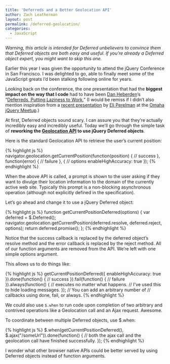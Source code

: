 ```yaml
---
title: 'Deferreds and a Better Geolocation API'
author: Zach Leatherman
layout: post
permalink: /deferred-geolocation/
categories:
  - JavaScript
---
```


*Warning, this article is intended for Deferred unbelievers to convince them that Deferred objects are both easy and useful. If you’re already a Deferred object expert, you might want to skip this one.*

Earlier this year I was given the opportunity to attend the jQuery Conference in San Francisco. I was delighted to go, able to finally meet some of the JavaScript greats I’d been stalking following online for years.

Looking back on the conference, the one presentation that had the **biggest impact on the way that I code** had to have been [Dan Heberden][1]‘s “[Deferreds, Putting Laziness to Work.][2]” (I would be remiss if I didn’t also mention inspiration from a [recent presentation][3] by [Eli Perelman][4] at the [Omaha jQuery Meetup][5].)

 [1]: https://twitter.com/danheberden
 [2]: http://danheberden.com/presentations/deferreds-putting-laziness-to-work/
 [3]: http://speakerdeck.com/u/eliperelman/p/jquery-deferreds-and-promises
 [4]: https://twitter.com/eliperelman
 [5]: http://www.meetup.com/jquery-omaha/

At first, Deferred objects sound scary. I can assure you that they’re actually incredibly easy and incredibly useful. Today we’ll go through the simple task of **reworking the [Geolocation API][6] to use jQuery Deferred objects**.

 [6]: http://www.w3.org/TR/geolocation-API/

Here is the standard Geolocation API to retrieve the user’s current position:

{% highlight js %}
navigator.geolocation.getCurrentPosition(function(position) {
  // success
}, function(error) {
  // failure
}, {
  // options
  enableHighAccuracy: true
});
{% endhighlight %}

When the above API is called, a prompt is shown to the user asking if they want to divulge their location information to the domain of the currently active web site. Typically this prompt is a non-blocking asynchronous operation (although not explicitly defined in the specification).

Let’s go ahead and change it to use a jQuery Deferred object:

{% highlight js %}
function getCurrentPositionDeferred(options) {
  var deferred = $.Deferred();
  navigator.geolocation.getCurrentPosition(deferred.resolve, deferred.reject, options);
  return deferred.promise();
};
{% endhighlight %}

Notice that the success callback is replaced by the deferred object’s resolve method and the error callback is replaced by the reject method. All of our function arguments are removed from the API. We’re left with one simple options argument.

This allows us to do things like:

{% highlight js %}
getCurrentPositionDeferred({
  enableHighAccuracy: true
}).done(function() {
  // success
}).fail(function() {
  // failure
}).always(function() {
  // executes no matter what happens.
  // I've used this to hide loading messages.
});
// You can add an arbitrary number of
// callbacks using done, fail, or always.
{% endhighlight %}

We could also use `$.when` to run code upon completion of two arbitrary and contrived operations like a Geolocation call and an Ajax request. Awesome.

To coordinate between multiple Deferred objects, use $.when:

{% highlight js %}
$.when(getCurrentPositionDeferred(), $.ajax("/someUrl")).done(function() {
  // both the ajax call and the geolocation call have finished successfully.
});
{% endhighlight %}

I wonder what other browser native APIs could be better served by using Deferred objects instead of function arguments.